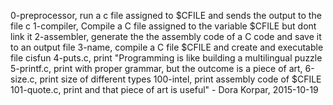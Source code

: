 0-preprocessor, run a c file assigned to $CFILE and sends the output to the file c
1-compiler, Compile a C file assigned to the variable $CFILE but dont link it
2-assembler, generate the the assembly code of a C code and save it to an output file
3-name, compile a C file $CFILE and create and executable file cisfun
4-puts.c, print "Programming is like building a multilingual puzzle
5-printf.c, print with proper grammar, but the outcome is a piece of art,
6-size.c, print size of different types
100-intel, print assembly code of $CFILE
101-quote.c, print  and that piece of art is useful" - Dora Korpar, 2015-10-19
